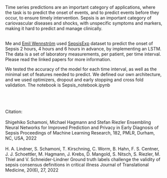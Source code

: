 Time series predictions are an important category of applications, 
where the task is to predict the onset of events, and to predict events before they occur, 
to ensure timely intervention. Sepsis is an important category of cariovascular diseases and shocks, 
with unspecific symptoms and markers, making it hard to predict and manage clinically. 




<br>
Me and <a href=https://github.com/emilwennstrom>Emil Wennström</a> used <a href=https://www.cl.uni-heidelberg.de/statnlpgroup/sepsisexp/#data>SepsisExp</a> dataset to predict the onset of Sepsis 2 hours, 
4 hours and 6 hours in advance, by implementing an LSTM. The data is a set of laboratory measurements, per patient, per time interval. 
Please read the linked papers for more information. 

<br>

We tested the accuracy of the model for each time interval, as well as the minimal set of features needed to predict. 
We defined our own architecture, and we used optimizers, dropout and early stopping and cross fold validation. The notebook is Sepsis_notebook.ipynb
<br>
<br> <br> <br> <br>
Citation:
<br><br>
Shigehiko Schamoni, Michael Hagmann and Stefan Riezler
Ensembling Neural Networks for Improved Prediction and Privacy in Early Diagnosis of Sepsis
Proceedings of Machine Learning Research, 182, PMLR, Durham, NC, USA, 2022
<br>
<br>
H. A. Lindner, S. Schamoni, T. Kirschning, C. Worm, B. Hahn, F. S. Centner, J. J. Schoettler, M. Hagmann, J. Krebs, D. Mangold, S. Nitsch, S. Riezler, M. Thiel and V. Schneider-Lindner
Ground truth labels challenge the validity of sepsis consensus definitions in critical illness
Journal of Translational Medicine, 20(6), 27, 2022
